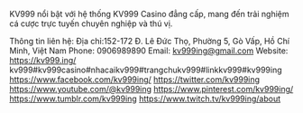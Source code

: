 KV999 nổi bật với hệ thống KV999 Casino đẳng cấp, mang đến trải nghiệm cá cược trực tuyến chuyên nghiệp và thú vị.

Thông tin liên hệ:
Địa chỉ:152-172 Đ. Lê Đức Thọ, Phường 5, Gò Vấp, Hồ Chí Minh, Việt Nam
Phone: 0906989890
Email: kv999ing@gmail.com
Website: https://kv999.ing/
kv999#kv999casino#nhacaikv999#trangchukv999#linkkv999#kv999ing
https://www.facebook.com/kv999ing/
https://twitter.com/kv999ing
https://www.youtube.com/@kv999ing
https://www.pinterest.com/kv999ing/
https://www.tumblr.com/kv999ing
https://www.twitch.tv/kv999ing/about
